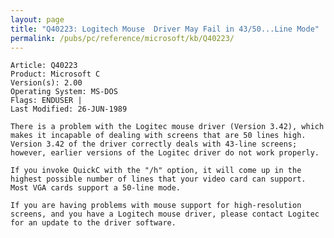 ```yaml
---
layout: page
title: "Q40223: Logitech Mouse  Driver May Fail in 43/50...Line Mode"
permalink: /pubs/pc/reference/microsoft/kb/Q40223/
---
```


	Article: Q40223
	Product: Microsoft C
	Version(s): 2.00
	Operating System: MS-DOS
	Flags: ENDUSER |
	Last Modified: 26-JUN-1989
	
	There is a problem with the Logitec mouse driver (Version 3.42), which
	makes it incapable of dealing with screens that are 50 lines high.
	Version 3.42 of the driver correctly deals with 43-line screens;
	however, earlier versions of the Logitec driver do not work properly.
	
	If you invoke QuickC with the "/h" option, it will come up in the
	highest possible number of lines that your video card can support.
	Most VGA cards support a 50-line mode.
	
	If you are having problems with mouse support for high-resolution
	screens, and you have a Logitech mouse driver, please contact Logitec
	for an update to the driver software.
